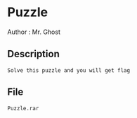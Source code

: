 # Puzzle

Author : Mr. Ghost

## Description
```
Solve this puzzle and you will get flag
```
## File
```
Puzzle.rar
```
